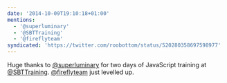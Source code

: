```yaml
---
date: '2014-10-09T19:10:18+01:00'
mentions:
  - '@superluminary'
  - '@SBTTraining'
  - '@fireflyteam'
syndicated: 'https://twitter.com/roobottom/status/520280358697598977'
---
```

Huge thanks to [@superluminary](https://twitter.com/@superluminary) for two days of JavaScript training at [@SBTTraining](https://twitter.com/@SBTTraining). [@fireflyteam](https://twitter.com/@fireflyteam) just levelled up.

